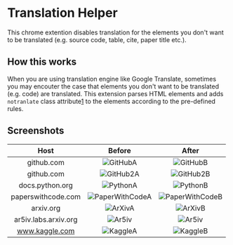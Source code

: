 # Translation Helper

This chrome extention disables translation for the elements you don't want to be translated (e.g. source code, table, cite, paper title etc.).

## How this works

When you are using translation engine like Google Translate, sometimes you may encouter the case
that elements you don't want to be translated (e.g. code) are translated.
This extension parses HTML elements and adds `notranlate` class attribute[1] to the elements according to the pre-defined rules.

[1]: https://cloud.google.com/translate/troubleshooting

## Screenshots

|         Host         |                                                          Before                                                          |                                                          After                                                           |
| :------------------: | :----------------------------------------------------------------------------------------------------------------------: | :----------------------------------------------------------------------------------------------------------------------: |
|      github.com      |    ![GitHubA](https://user-images.githubusercontent.com/36561962/200459039-cfbc60ad-7e26-4f77-bfed-d1d4aab37e05.png)     |    ![GitHubB](https://user-images.githubusercontent.com/36561962/200459051-5f9ee29f-32ff-45e2-83da-3bca5fec8e68.png)     |
|      github.com      |    ![GitHub2A](https://user-images.githubusercontent.com/36561962/200460002-ad78586e-64d8-4a81-8eab-aacd85cc5d05.png)    |    ![GitHub2B](https://user-images.githubusercontent.com/36561962/200460037-3f902d1a-1251-4049-865e-3ef9a81b76c2.png)    |
|   docs.python.org    |    ![PythonA](https://user-images.githubusercontent.com/36561962/200459718-c65ce875-71f5-47fa-9720-9b77782d1df4.png)     |    ![PythonB](https://user-images.githubusercontent.com/36561962/200459742-554e262d-7007-4f50-8d01-43a5012806a6.png)     |
|  paperswithcode.com  | ![PaperWithCodeA](https://user-images.githubusercontent.com/36561962/200461342-f1b8ed6d-9495-458f-9a2b-0576de931832.png) | ![PaperWithCodeB](https://user-images.githubusercontent.com/36561962/200461349-4662cc8a-5279-4729-b075-1447427e4958.png) |
|      arxiv.org       |     ![ArXivA](https://user-images.githubusercontent.com/36561962/200464821-db5d5ac0-d6bf-4d1c-b07a-97e958cb6383.png)     |     ![ArXivB](https://user-images.githubusercontent.com/36561962/200465956-4a5ff3c2-bf3c-4c14-a509-95b8c23cb591.png)     |
| ar5iv.labs.arxiv.org |     ![Ar5iv](https://user-images.githubusercontent.com/36561962/200460918-64e90a6a-d4ef-4df0-aae2-4175ec2f3dd0.png)      |     ![Ar5iv](https://user-images.githubusercontent.com/36561962/200460777-2d0e563d-84f5-4cdc-9d6b-cb1f7994f4e5.png)      |
|    www.kaggle.com    |    ![KaggleA](https://user-images.githubusercontent.com/36561962/200487197-057b916f-489d-49da-95eb-7447fa7c3324.png)     |    ![KaggleB](https://user-images.githubusercontent.com/36561962/200487175-9f92f648-b7d7-4a86-868f-58caebd3bbb4.png)     |
